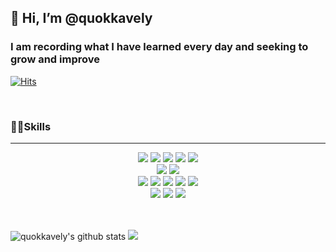 ## 👋 Hi, I’m @quokkavely
###  I am recording what I have learned every day and seeking to grow and improve


[![Hits](https://hits.seeyoufarm.com/api/count/incr/badge.svg?url=https%3A%2F%2Fgithub.com%2Fquokkavely%2Fhit-counter&count_bg=%23F1BFD3&title_bg=%23E59595&icon=&icon_color=%23E7E7E7&title=hits&edge_flat=false)](https://hits.seeyoufarm.com)

<br/>


### 🏃‍♂️Skills
--- 

<div align="center" dir="auto"> <img src="https://img.shields.io/badge/SpringBoot-6DB33F?style=for-the-badge&logo=springboot&logoColor=white"/> <img src="https://img.shields.io/badge/Java-007396?style=for-the-badge&logo=openjdk&logoColor=white" /> <img src="https://img.shields.io/badge/Spring%20Data%20JPA-6DB33F?style=for-the-badge&logo=springboot&logoColor=white"/> <img src="https://img.shields.io/badge/Spring%20Security-6DB33F?style=for-the-badge&logo=springsecurity&logoColor=white"/> <img src="https://img.shields.io/badge/Querydsl-2C8AB2?style=for-the-badge&logo=Querydsl&logoColor=white"/> <br> <img src="https://img.shields.io/badge/MySQL-4479A1?style=for-the-badge&logo=mysql&logoColor=white"/> <img src="https://img.shields.io/badge/Redis-DC382D?style=for-the-badge&logo=redis&logoColor=white"/> <br> <img src="https://img.shields.io/badge/JavaScript-F7DF1E?style=for-the-badge&logo=javascript&logoColor=black"/> <img src="https://img.shields.io/badge/HTML5-E34F26?style=for-the-badge&logo=html5&logoColor=white"/> <img src="https://img.shields.io/badge/CSS3-1572B6?style=for-the-badge&logo=css3&logoColor=white"/> <img src="https://img.shields.io/badge/React-20232A?style=for-the-badge&logo=react&logoColor=61DAFB"/> <img src="https://img.shields.io/badge/Thymeleaf-005F0F?style=for-the-badge&logo=thymeleaf&logoColor=white"/> <br> <img src="https://img.shields.io/badge/Amazon%20EC2-FF9900?style=for-the-badge&logo=amazonec2&logoColor=white"/> <img src="https://img.shields.io/badge/Docker-2496ED?style=for-the-badge&logo=docker&logoColor=white"/> <img src="https://img.shields.io/badge/Apache%20Kafka-231F20?style=for-the-badge&logo=apachekafka&logoColor=white"/> </div>

<br>
<Br>

![quokkavely's github stats](https://github-readme-stats.vercel.app/api?username=quokkavely)
<img src = "https://github-readme-stats.vercel.app/api/top-langs/?username=quokkavely&layout=compact">
